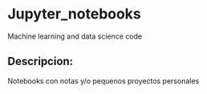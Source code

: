 # Jupyter_notebooks
Machine learning and data science code

## Descripcion:

Notebooks con notas y/o pequenos proyectos personales

